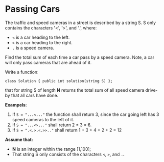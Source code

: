 # Passing Cars
The traffic and speed cameras in a street is described by a string S.
S only contains the characters '<', '>', and '.', where:

* `<` is a car heading to the left.
* `>` is a car heading to the right.
* `.` is a speed camera.  

Find the total sum of each time a car pass by a speed camera. Note, a car
will only pass cameras that are ahead of it.

Write a function:

`class Solution { public int solution(string S) }; `

that for string S of length **N** returns the total sum of all
speed camera drive-by that all cars have done.

**Exampels:**

1. If `S = "...<..."` the function shall return 3, since the car going left has 3 speed cameras to the left of it.
2. If `S = "...<>..."` shall return 2 * 3 = 6.
3. If `S = ".<.>.<.>>.."` shall return 1 + 3 + 4 + 2 + 2 = 12 

**Assume that:**
* **N** is an integer within the range [1,100];
* That string S only consists of the characters `<`, `>`, and `.`.